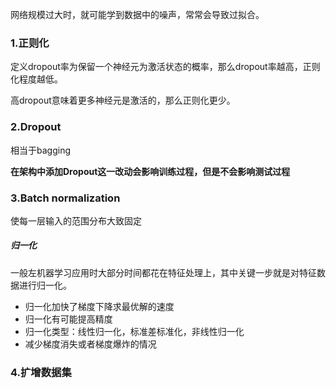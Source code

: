 网络规模过大时，就可能学到数据中的噪声，常常会导致过拟合。

### 1.正则化

定义dropout率为保留一个神经元为激活状态的概率，那么dropout率越高，正则化程度越低。

高dropout意味着更多神经元是激活的，那么正则化更少。

### 2.Dropout

相当于bagging

**在架构中添加Dropout这一改动会影响训练过程，但是不会影响测试过程**

### 3.Batch normalization

使每一层输入的范围分布大致固定

##### 归一化

一般左机器学习应用时大部分时间都花在特征处理上，其中关键一步就是对特征数据进行归一化。

* 归一化加快了梯度下降求最优解的速度
* 归一化有可能提高精度
* 归一化类型：线性归一化，标准差标准化，非线性归一化
* 减少梯度消失或者梯度爆炸的情况



### 4.扩增数据集



